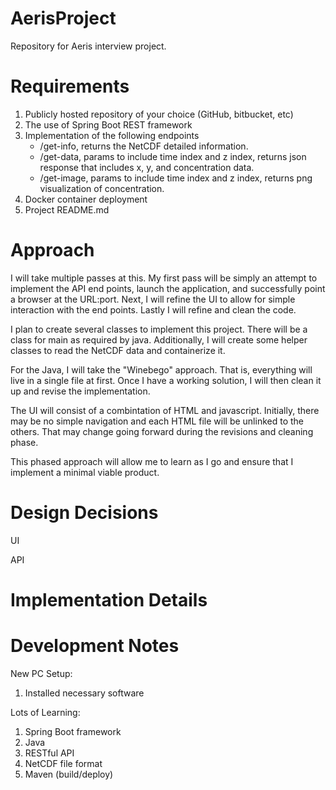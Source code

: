 # AerisProject

Repository for Aeris interview project.

# Requirements

1. Publicly hosted repository of your choice (GitHub, bitbucket, etc) 
2. The use of Spring Boot REST framework 
3. Implementation of the following endpoints 
    - /get-info, returns the NetCDF detailed information. 
    - /get-data, params to include time index and z index, returns json response that 
    includes x, y, and concentration data. 
    - /get-image, params to include time index and z index, returns png visualization of 
    concentration. 
4. Docker container deployment 
5. Project README.md 

# Approach

I will take multiple passes at this.  My first pass will be simply an attempt to implement the API end points, launch the application, and successfully point a browser at the URL:port.  Next, I will refine the UI to allow for simple interaction with the end points.  Lastly I will refine and clean the code.

I plan to create several classes to implement this project.  There will be a class for main as required by java.  Additionally, I will create some helper classes to read the NetCDF data and containerize it.

For the Java, I will take the "Winebego" approach.  That is, everything will live in a single file at first.  Once I have a working solution, I will then clean it up and revise the implementation.

The UI will consist of a combintation of HTML and javascript.  Initially, there may be no simple navigation and each HTML file will be unlinked to the others.  That may change going forward during the revisions and cleaning phase.

This phased approach will allow me to learn as I go and ensure that I implement a minimal viable product.

# Design Decisions

UI

API

# Implementation Details

# Development Notes
New PC Setup:
1. Installed necessary software

Lots of Learning:
1. Spring Boot framework
1. Java
1. RESTful API
1. NetCDF file format
1. Maven (build/deploy)
